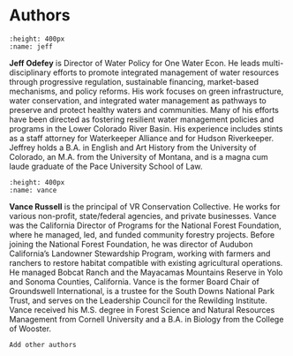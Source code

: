 # Authors


```{image} /photos/jeff.jpg
:height: 400px
:name: jeff
```

**Jeff Odefey** is Director of Water Policy for One Water Econ. 
He leads multi-disciplinary efforts to promote integrated management 
of water resources through progressive regulation, sustainable financing, 
market-based mechanisms, and policy reforms. His work focuses on green 
infrastructure, water conservation, and integrated water management as 
pathways to preserve and protect healthy waters and communities. Many of 
his efforts have been directed as fostering resilient water management 
policies and programs in the Lower Colorado River Basin. His experience 
includes stints as a staff attorney for Waterkeeper Alliance and for 
Hudson Riverkeeper. Jeffrey holds a B.A. in English and Art History from 
the University of Colorado, an M.A. from the University of Montana, and 
is a magna cum laude graduate of the Pace University School of Law. 

```{image} /photos/vance.jpg
:height: 400px
:name: vance
```

**Vance Russell** is the principal of VR Conservation Collective. He works for various non-profit, state/federal agencies, and private businesses. Vance was the California Director of Programs for the National Forest Foundation, where he managed, led, and funded community forestry projects. Before joining the National Forest Foundation, he was director of Audubon California’s Landowner Stewardship Program, working with farmers and ranchers to restore habitat compatible with existing agricultural operations. He managed Bobcat Ranch and the Mayacamas Mountains Reserve in Yolo and Sonoma Counties, California. Vance is the former Board Chair of Groundswell International, is a trustee for the South Downs National Park Trust, and serves on the Leadership Council for the Rewilding Institute. Vance received his M.S. degree in Forest Science and Natural Resources Management from Cornell University and a B.A. in Biology from the College of Wooster.

```{note}
Add other authors
```

